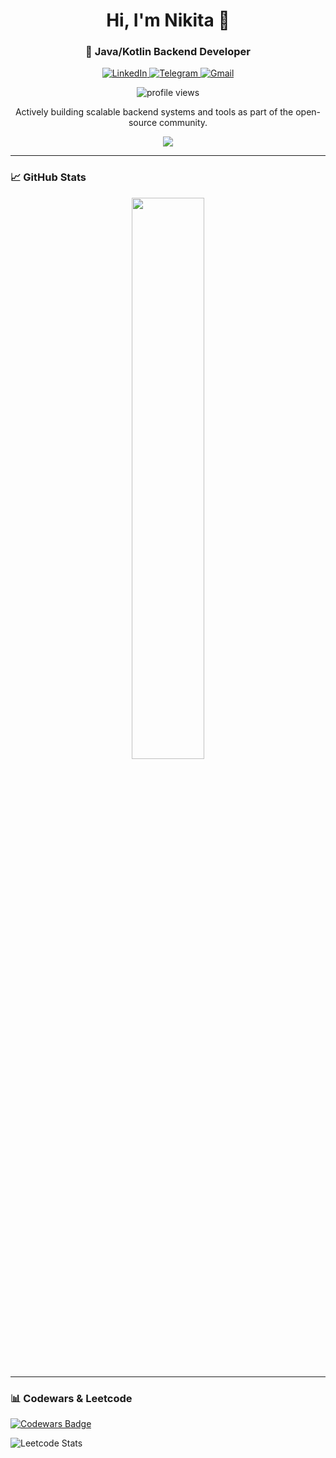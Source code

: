 <h1 align="center">Hi, I'm Nikita 👋</h1>
<h3 align="center">🚀 Java/Kotlin Backend Developer</h3>

<p align="center">
  <!-- LinkedIn -->
  <a href="https://linkedin.com/in/sleepkqq" target="_blank">
    <img src="https://img.shields.io/badge/LinkedIn-%230077B5.svg?style=flat-square&logo=linkedin&logoColor=white" alt="LinkedIn">
  </a>
  <!-- Telegram -->
  <a href="https://t.me/sleepkqq" target="_blank">
    <img src="https://img.shields.io/badge/Telegram-26A5E4.svg?style=flat-square&logo=telegram&logoColor=white" alt="Telegram">
  </a>
  <!-- Email -->
  <a href="mailto:sleepkqq@gmail.com" target="_blank">
    <img src="https://img.shields.io/badge/Gmail-D14836?style=flat-square&logo=gmail&logoColor=white" alt="Gmail">
  </a>
</p>

<p align="center">
  <img src="https://komarev.com/ghpvc/?username=sleepkqq&label=Profile%20views&color=0e75b6&style=flat-square" alt="profile views" />
</p>

<p align="center">
  Actively building scalable backend systems and tools as part of the open-source community.
</p>

<p align="center">
  <a href="https://github.com/solo-leveling-org">
    <img src="https://img.shields.io/badge/Organization-solo--leveling--org-8A2BE2?style=flat-square&logo=github&logoColor=white" />
  </a>
</p>

---

### 📈 GitHub Stats

<div align="center">
  <!-- GitHub Stats -->
  <img src="https://github-readme-stats.vercel.app/api?username=sleepkqq&show_icons=true&theme=radical&count_private=true&include_all_commits=true&border_radius=10&bg_color=0d1117" width="48%" />
</div>

---

### 📊 Codewars & Leetcode

[![Codewars Badge](https://www.codewars.com/users/sleepkqq/badges/large)](https://www.codewars.com/users/sleepkqq)

![Leetcode Stats](https://leetcard.jacoblin.cool/sleepkqq)
